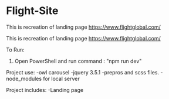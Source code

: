 # Flight-Site
This is recreation of landing page https://www.flightglobal.com/


This is recreation of landing page https://www.flightglobal.com/

To Run:
1. Open PowerShell and run command : "npm run dev"

Project use:
-owl carousel
-jquery 3.5.1
-prepros and scss files.
-node_modules for local server

Project includes:
-Landing page